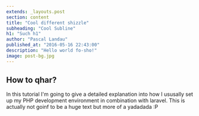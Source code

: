```yaml
---
extends: _layouts.post
section: content
title: "Cool different shizzle"
subheading: "Cool Subline"
h1: "Such h1"
author: "Pascal Landau"
published_at: "2016-05-16 22:43:00"
description: "Hello world fo-sho!"
image: post-bg.jpg
---
```


## How to qhar?
In this tutorial I'm going to give a detailed explanation into how I ususally set up my PHP development environment in combination with laravel.
This is actually not goinf to be a huge text but more of a yadadada :P
